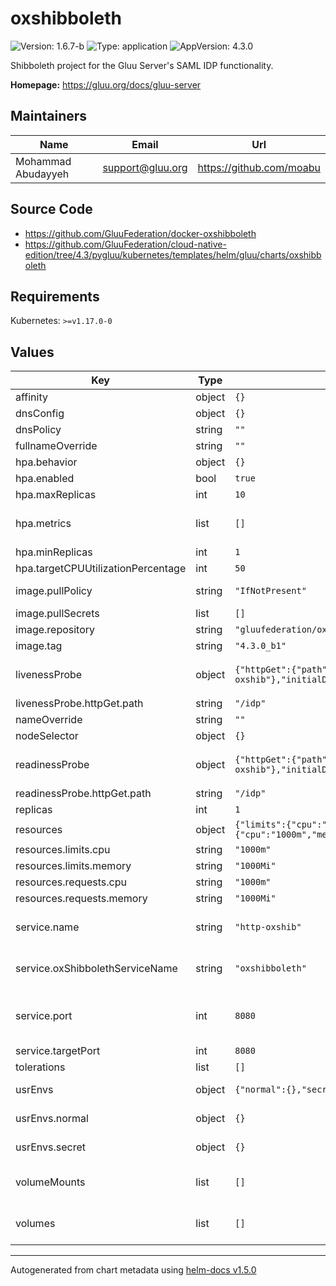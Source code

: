 # oxshibboleth

![Version: 1.6.7-b](https://img.shields.io/badge/Version-1.6.7--b-informational?style=flat-square) ![Type: application](https://img.shields.io/badge/Type-application-informational?style=flat-square) ![AppVersion: 4.3.0](https://img.shields.io/badge/AppVersion-4.3.0-informational?style=flat-square)

Shibboleth project for the Gluu Server's SAML IDP functionality.

**Homepage:** <https://gluu.org/docs/gluu-server>

## Maintainers

| Name | Email | Url |
| ---- | ------ | --- |
| Mohammad Abudayyeh | support@gluu.org | https://github.com/moabu |

## Source Code

* <https://github.com/GluuFederation/docker-oxshibboleth>
* <https://github.com/GluuFederation/cloud-native-edition/tree/4.3/pygluu/kubernetes/templates/helm/gluu/charts/oxshibboleth>

## Requirements

Kubernetes: `>=v1.17.0-0`

## Values

| Key | Type | Default | Description |
|-----|------|---------|-------------|
| affinity | object | `{}` |  |
| dnsConfig | object | `{}` | Add custom dns config |
| dnsPolicy | string | `""` | Add custom dns policy |
| fullnameOverride | string | `""` |  |
| hpa.behavior | object | `{}` | Scaling Policies |
| hpa.enabled | bool | `true` |  |
| hpa.maxReplicas | int | `10` |  |
| hpa.metrics | list | `[]` | metrics if targetCPUUtilizationPercentage is not set |
| hpa.minReplicas | int | `1` |  |
| hpa.targetCPUUtilizationPercentage | int | `50` |  |
| image.pullPolicy | string | `"IfNotPresent"` | Image pullPolicy to use for deploying. |
| image.pullSecrets | list | `[]` | Image Pull Secrets |
| image.repository | string | `"gluufederation/oxshibboleth"` | Image  to use for deploying. |
| image.tag | string | `"4.3.0_b1"` | Image  tag to use for deploying. |
| livenessProbe | object | `{"httpGet":{"path":"/idp","port":"http-oxshib"},"initialDelaySeconds":30,"periodSeconds":30,"timeoutSeconds":5}` | Configure the liveness healthcheck for the oxShibboleth if needed. |
| livenessProbe.httpGet.path | string | `"/idp"` | http liveness probe endpoint |
| nameOverride | string | `""` |  |
| nodeSelector | object | `{}` |  |
| readinessProbe | object | `{"httpGet":{"path":"/idp","port":"http-oxshib"},"initialDelaySeconds":25,"periodSeconds":25,"timeoutSeconds":5}` | Configure the readiness healthcheck for the casa if needed. |
| readinessProbe.httpGet.path | string | `"/idp"` | http liveness probe endpoint |
| replicas | int | `1` | Service replica number. |
| resources | object | `{"limits":{"cpu":"1000m","memory":"1000Mi"},"requests":{"cpu":"1000m","memory":"1000Mi"}}` | Resource specs. |
| resources.limits.cpu | string | `"1000m"` | CPU limit. |
| resources.limits.memory | string | `"1000Mi"` | Memory limit. |
| resources.requests.cpu | string | `"1000m"` | CPU request. |
| resources.requests.memory | string | `"1000Mi"` | Memory request. |
| service.name | string | `"http-oxshib"` | Port of the oxShibboleth service. Please keep it as default. |
| service.oxShibbolethServiceName | string | `"oxshibboleth"` | Name of the oxShibboleth service. Please keep it as default. |
| service.port | int | `8080` | The name of the oxPassport port within the oxPassport service. Please keep it as default. |
| service.targetPort | int | `8080` |  |
| tolerations | list | `[]` |  |
| usrEnvs | object | `{"normal":{},"secret":{}}` | Add custom normal and secret envs to the service |
| usrEnvs.normal | object | `{}` | Add custom normal envs to the service variable1: value1 |
| usrEnvs.secret | object | `{}` | Add custom secret envs to the service variable1: value1 |
| volumeMounts | list | `[]` | Configure any additional volumesMounts that need to be attached to the containers |
| volumes | list | `[]` | Configure any additional volumes that need to be attached to the pod |

----------------------------------------------
Autogenerated from chart metadata using [helm-docs v1.5.0](https://github.com/norwoodj/helm-docs/releases/v1.5.0)
